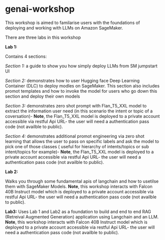 # genai-workshop

This workshop is aimed to familarise users with the foundations of deploying and working with LLMs on Amazon SageMaker.

There are three labs in this workshop

**Lab 1:**

Contains 4 sections:

*Section 1:* a guide to show you how simply deploy LLMs from SM jumpstart UI

*Section 2:* demonstrates how to user Hugging face Deep Learning Container (DLC) to deploy modles on SageMaker. This section also includes promot templates and how to invoke the model for users who go down this section and deploy their own models

*Section 3:* demonstrates zero shot prompt with Flan_T5_XXL model to extract the information user need (in this scenario the intent or topic of a coversation)- **Note**, the Flan_T5_XXL model is deployed to a private account accessible via restful Api URL- the user will need a authentication pass code (not availble to public).

*Section 4:* demonstrates additional promot engineering via zero shot learning that allows the user to pass on specific labels and ask the model to pick one of those classes ( useful for hierarchy of intents/topics or sub intent/topics for example)-  **Note**, the Flan_T5_XXL model is deployed to a private account accessible via restful Api URL- the user will need a authentication pass code (not availble to public).


**Lab 2:**

Walks you through some fundamental apis of langchain and how to usetilse them with SageMaker Models. **Note**, this workshop interacts with Falcon 40B Instruct model which is deployed to a private account accessible via restful Api URL- the user will need a authentication pass code (not availble to public). 

**Lab3:** 
Uses Lab 1 and Lab2 as a foundation to build and end to end RAG (Retreival Augmented Generation) application using Langchain and an LLM. **Note**, this workshop interacts with Falcon 40B Instruct model which is deployed to a private account accessible via restful Api URL- the user will need a authentication pass code (not availble to public).

